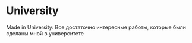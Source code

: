 # University
Made in University:
Все достаточно интересные работы, которые были сделаны мной в университете

